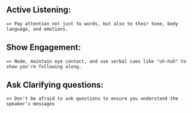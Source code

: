 ## Active Listening:  
    => Pay attention not just to words, but also to their tone, body language, and emotions.

## Show Engagement:
    => Node, maintain eye contact, and use verbal cues like "uh-huh" to show you're following along.

## Ask Clarifying questions:
    => Don't be afraid to ask questions to ensure you understand the speaker's messages
